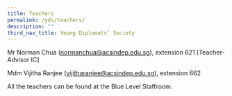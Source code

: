 ```yaml
---
title: Teachers
permalink: /yds/teachers/
description: ""
third_nav_title: Young Diplomats’ Society
---
```

Mr Norman Chua (normanchua@acsindep.edu.sg), extension 621 [Teacher-Advisor IC]  

Mdm Vijitha Ranjee (vijitharanjee@acsindep.edu.sg), extension 662

All the teachers can be found at the Blue Level Staffroom.